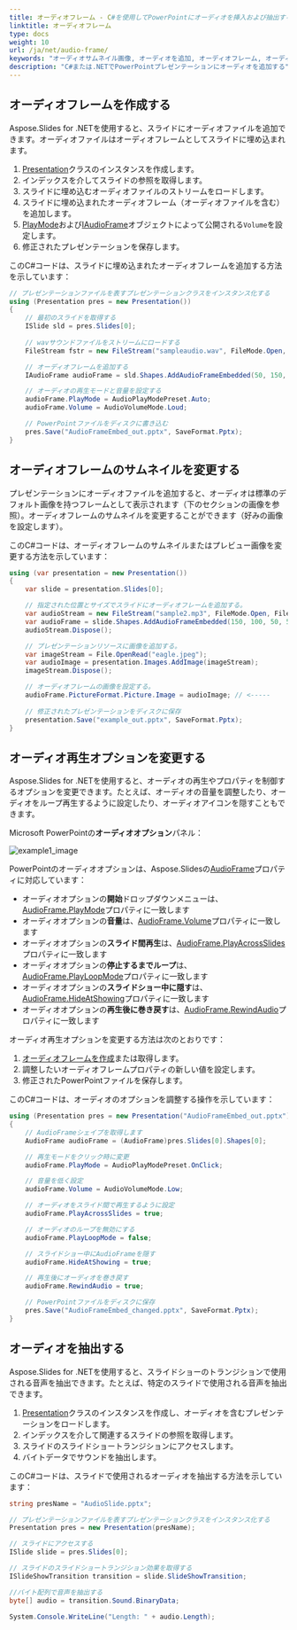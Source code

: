 ```yaml
---
title: オーディオフレーム - C#を使用してPowerPointにオーディオを挿入および抽出する
linktitle: オーディオフレーム
type: docs
weight: 10
url: /ja/net/audio-frame/
keywords: "オーディオサムネイル画像, オーディオを追加, オーディオフレーム, オーディオプロパティ, オーディオを抽出, C#, Csharp, Aspose.Slides for .NET"
description: "C#または.NETでPowerPointプレゼンテーションにオーディオを追加する"
---
```


## **オーディオフレームを作成する**
Aspose.Slides for .NETを使用すると、スライドにオーディオファイルを追加できます。オーディオファイルはオーディオフレームとしてスライドに埋め込まれます。

1. [Presentation](https://reference.aspose.com/slides/net/aspose.slides/presentation)クラスのインスタンスを作成します。
2. インデックスを介してスライドの参照を取得します。
3. スライドに埋め込むオーディオファイルのストリームをロードします。
4. スライドに埋め込まれたオーディオフレーム（オーディオファイルを含む）を追加します。
5. [PlayMode](https://reference.aspose.com/slides/net/aspose.slides/audioplaymodepreset)および[IAudioFrame](https://reference.aspose.com/slides/net/aspose.slides/audioframe)オブジェクトによって公開される`Volume`を設定します。
6. 修正されたプレゼンテーションを保存します。

このC#コードは、スライドに埋め込まれたオーディオフレームを追加する方法を示しています：

```c#
// プレゼンテーションファイルを表すプレゼンテーションクラスをインスタンス化する
using (Presentation pres = new Presentation())
{
    // 最初のスライドを取得する
    ISlide sld = pres.Slides[0];
    
    // wavサウンドファイルをストリームにロードする
    FileStream fstr = new FileStream("sampleaudio.wav", FileMode.Open, FileAccess.Read);

    // オーディオフレームを追加する
    IAudioFrame audioFrame = sld.Shapes.AddAudioFrameEmbedded(50, 150, 100, 100, fstr);

    // オーディオの再生モードと音量を設定する
    audioFrame.PlayMode = AudioPlayModePreset.Auto;
    audioFrame.Volume = AudioVolumeMode.Loud;

    // PowerPointファイルをディスクに書き込む
    pres.Save("AudioFrameEmbed_out.pptx", SaveFormat.Pptx);
}
```

## **オーディオフレームのサムネイルを変更する**

プレゼンテーションにオーディオファイルを追加すると、オーディオは標準のデフォルト画像を持つフレームとして表示されます（下のセクションの画像を参照）。オーディオフレームのサムネイルを変更することができます（好みの画像を設定します）。

このC#コードは、オーディオフレームのサムネイルまたはプレビュー画像を変更する方法を示しています：

```c#
using (var presentation = new Presentation())
{
    var slide = presentation.Slides[0];

    // 指定された位置とサイズでスライドにオーディオフレームを追加する。
    var audioStream = new FileStream("sample2.mp3", FileMode.Open, FileAccess.Read);
    var audioFrame = slide.Shapes.AddAudioFrameEmbedded(150, 100, 50, 50, audioStream);
    audioStream.Dispose();

    // プレゼンテーションリソースに画像を追加する。
    var imageStream = File.OpenRead("eagle.jpeg");
    var audioImage = presentation.Images.AddImage(imageStream);
    imageStream.Dispose();

    // オーディオフレームの画像を設定する。
    audioFrame.PictureFormat.Picture.Image = audioImage; // <-----
    
    // 修正されたプレゼンテーションをディスクに保存
    presentation.Save("example_out.pptx", SaveFormat.Pptx);
}
```

## **オーディオ再生オプションを変更する**

Aspose.Slides for .NETを使用すると、オーディオの再生やプロパティを制御するオプションを変更できます。たとえば、オーディオの音量を調整したり、オーディオをループ再生するように設定したり、オーディオアイコンを隠すこともできます。

Microsoft PowerPointの**オーディオオプション**パネル：

![example1_image](audio_frame_0.png)

PowerPointのオーディオオプションは、Aspose.Slidesの[AudioFrame](https://reference.aspose.com/slides/net/aspose.slides/audioframe)プロパティに対応しています：

- オーディオオプションの**開始**ドロップダウンメニューは、[AudioFrame.PlayMode](https://reference.aspose.com/slides/net/aspose.slides/audioframe/properties/playmode)プロパティに一致します 
- オーディオオプションの**音量**は、[AudioFrame.Volume](https://reference.aspose.com/slides/net/aspose.slides/audioframe/properties/volume)プロパティに一致します 
- オーディオオプションの**スライド間再生**は、[AudioFrame.PlayAcrossSlides](https://reference.aspose.com/slides/net/aspose.slides/audioframe/properties/playacrossslides)プロパティに一致します 
- オーディオオプションの**停止するまでループ**は、[AudioFrame.PlayLoopMode](https://reference.aspose.com/slides/net/aspose.slides/audioframe/properties/playloopmode)プロパティに一致します 
- オーディオオプションの**スライドショー中に隠す**は、[AudioFrame.HideAtShowing](https://reference.aspose.com/slides/net/aspose.slides/audioframe/properties/hideatshowing)プロパティに一致します 
- オーディオオプションの**再生後に巻き戻す**は、[AudioFrame.RewindAudio](https://reference.aspose.com/slides/net/aspose.slides/audioframe/properties/rewindaudio)プロパティに一致します 

オーディオ再生オプションを変更する方法は次のとおりです：

1. [オーディオフレームを作成](#create-audio-frame)または取得します。
2. 調整したいオーディオフレームプロパティの新しい値を設定します。
3. 修正されたPowerPointファイルを保存します。

このC#コードは、オーディオのオプションを調整する操作を示しています：

```csharp 
using (Presentation pres = new Presentation("AudioFrameEmbed_out.pptx"))
{
    // AudioFrameシェイプを取得します
    AudioFrame audioFrame = (AudioFrame)pres.Slides[0].Shapes[0];

    // 再生モードをクリック時に変更
    audioFrame.PlayMode = AudioPlayModePreset.OnClick;

    // 音量を低く設定
    audioFrame.Volume = AudioVolumeMode.Low;

    // オーディオをスライド間で再生するように設定
    audioFrame.PlayAcrossSlides = true;

    // オーディオのループを無効にする
    audioFrame.PlayLoopMode = false;

    // スライドショー中にAudioFrameを隠す
    audioFrame.HideAtShowing = true;

    // 再生後にオーディオを巻き戻す
    audioFrame.RewindAudio = true;

    // PowerPointファイルをディスクに保存
    pres.Save("AudioFrameEmbed_changed.pptx", SaveFormat.Pptx);
}
```

## **オーディオを抽出する**
Aspose.Slides for .NETを使用すると、スライドショーのトランジションで使用される音声を抽出できます。たとえば、特定のスライドで使用される音声を抽出できます。

1. [Presentation](https://reference.aspose.com/slides/net/aspose.slides/presentation)クラスのインスタンスを作成し、オーディオを含むプレゼンテーションをロードします。
2. インデックスを介して関連するスライドの参照を取得します。
3. スライドのスライドショートランジションにアクセスします。
4. バイトデータでサウンドを抽出します。

このC#コードは、スライドで使用されるオーディオを抽出する方法を示しています：

```c#
string presName = "AudioSlide.pptx";

// プレゼンテーションファイルを表すプレゼンテーションクラスをインスタンス化する
Presentation pres = new Presentation(presName);

// スライドにアクセスする
ISlide slide = pres.Slides[0];

// スライドのスライドショートランジション効果を取得する
ISlideShowTransition transition = slide.SlideShowTransition;

//バイト配列で音声を抽出する
byte[] audio = transition.Sound.BinaryData;

System.Console.WriteLine("Length: " + audio.Length);
```